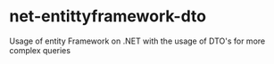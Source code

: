# net-entittyframework-dto
Usage of entity Framework on .NET with the usage of DTO's for more complex queries
